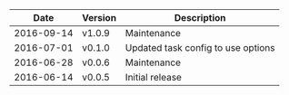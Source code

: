 | Date        | Version | Description |
| ----------- | ------- | ----------- |
| 2016-09-14  | v1.0.9  | Maintenance |
| 2016-07-01  | v0.1.0  | Updated task config to use options |
| 2016-06-28  | v0.0.6  | Maintenance |
| 2016-06-14  | v0.0.5  | Initial release |
